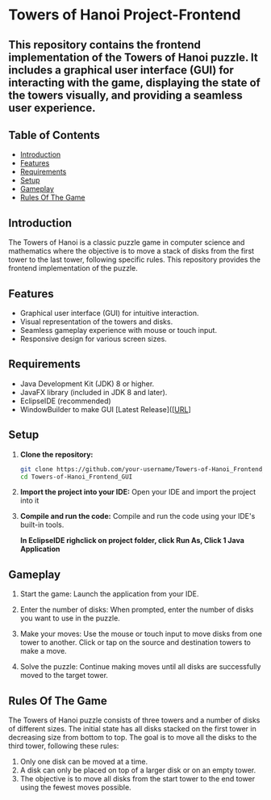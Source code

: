 # Towers of Hanoi Project-Frontend

## This repository contains the frontend implementation of the Towers of Hanoi puzzle. It includes a graphical user interface (GUI) for interacting with the game, displaying the state of the towers visually, and providing a seamless user experience.

## Table of Contents
- [Introduction](#introduction)
- [Features](#features)
- [Requirements](#requirements)
- [Setup](#setup)
- [Gameplay](#gameplay)
- [Rules Of The Game](#rules-of-the-game)

## Introduction

The Towers of Hanoi is a classic puzzle game in computer science and mathematics where the objective is to move a stack of disks from the first tower to the last tower, following specific rules. This repository provides the frontend implementation of the puzzle.

## Features

- Graphical user interface (GUI) for intuitive interaction.
- Visual representation of the towers and disks.
- Seamless gameplay experience with mouse or touch input.
- Responsive design for various screen sizes.

## Requirements

- Java Development Kit (JDK) 8 or higher.
- JavaFX library (included in JDK 8 and later).
- EclipseIDE (recommended)
- WindowBuilder to make GUI [Latest Release]([[URL](https://download.eclipse.org/windowbuilder/updates/release/latest/)]
  
## Setup

1. **Clone the repository:**
   ```bash
   git clone https://github.com/your-username/Towers-of-Hanoi_Frontend_GUI.git
   cd Towers-of-Hanoi_Frontend_GUI
2. **Import the project into your IDE:**
   Open your IDE and import the project into it
3. **Compile and run the code:**
   Compile and run the code using your IDE's built-in tools.

   **In EclipseIDE righclick on project folder, click Run As, Click 1 Java Application**

## Gameplay 
1. Start the game:
Launch the application from your IDE.

3. Enter the number of disks:
When prompted, enter the number of disks you want to use in the puzzle.


4. Make your moves:
Use the mouse or touch input to move disks from one tower to another. Click or tap on the source and destination towers to make a move.

6. Solve the puzzle:
Continue making moves until all disks are successfully moved to the target tower.

## Rules Of The Game
The Towers of Hanoi puzzle consists of three towers and a number of disks of different sizes. The initial state has all disks stacked on the first tower in decreasing size from bottom to top. The goal is to move all the disks to the third tower, following these rules:

1. Only one disk can be moved at a time.
2. A disk can only be placed on top of a larger disk or on an empty tower.
3. The objective is to move all disks from the start tower to the end tower using the fewest moves possible.

